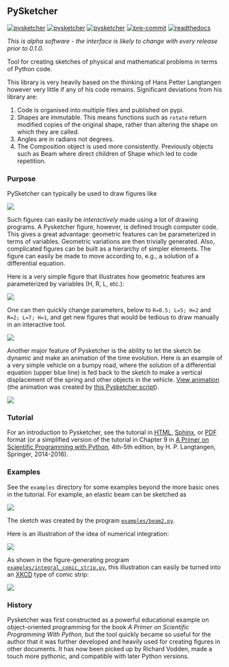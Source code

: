 ## PySketcher

[![pysketcher](https://api.codeclimate.com/v1/badges/eae2c2aa97080fbfed7e/maintainability)](https://codeclimate.com/github/rvodden/pysketcher/maintainability)
[![pysketcher](https://api.codeclimate.com/v1/badges/eae2c2aa97080fbfed7e/test_coverage)](https://codeclimate.com/github/rvodden/pysketcher/test_coverage)
[![pysketcher](https://circleci.com/gh/rvodden/pysketcher.svg?style=shield)](https://app.circleci.com/pipelines/github/rvodden/pysketcher)
[![pre-commit](https://img.shields.io/badge/pre--commit-enabled-brightgreen?logo=pre-commit&logoColor=white)](https://github.com/pre-commit/pre-commit)
[![readthedocs](https://readthedocs.org/projects/pysketcher/badge/?version=latest&style=flat)](https://pysketcher.readthedocs.io/en/latest/)

*This is alpha software - the interface is likely to change with every release prior to 0.1.0.*

Tool for creating sketches of physical and mathematical problems in terms of Python code.

This library is very heavily based on the thinking of Hans Petter Langtangen however
very little if any of his code remains. Significant deviations from his library are:

1) Code is organised into multiple files and published on pypi.
2) Shapes are immutable. This means functions such as `rotate` return modified
copies of the original shape, rather than altering the shape on which they are called.
3) Angles are in radians not degrees.
4) The Composition object is used more consistently. Previously objects such as Beam
where direct children of Shape which led to code repetition.

### Purpose

PySketcher can typically be used to draw figures like

<!-- <img src="doc/src/tut/fig-tut/wheel_on_inclined_plane.png" width=600> -->
![](docs/src/tut/fig-tut/wheel_on_inclined_plane.png)

Such figures can easily be *interactively* made using a lot of drawing
programs.  A Pysketcher figure, however, is defined trough
computer code. This gives a great advantage: geometric features can be
parameterized in terms of variables. Geometric variations are then
trivially generated. Also, complicated figures can be built as a
hierarchy of simpler elements.  The figure can easily be made to move
according to, e.g., a solution of a differential equation.

Here is a very simple figure that illustrates how geometric features are
parameterized by variables (H, R, L, etc.):

<!-- <img src="doc/src/tut/fig-tut/vehicle0_dim.png" width=600> -->
![](docs/src/tut/fig-tut/vehicle0_dim.png)

One can then quickly change parameters, below to
`R=0.5; L=5; H=2` and `R=2; L=7; H=1`, and get new figures that would be
tedious to draw manually in an interactive tool.

<!-- <img src="doc/src/tut/fig-tut/vehicle_v23.png" width=800> -->
![](docs/src/tut/fig-tut/vehicle_v23.png)

Another major feature of Pysketcher is the ability to let the
sketch be dynamic and make an animation of the time evolution.
Here is an example of a very simple vehicle on a bumpy road,
where the solution of a differential equation (upper blue line) is fed
back to the sketch to make a vertical displacement of the spring and
other objects in the vehicle. [View animation](http://hplgit.github.io/bumpy/doc/src/mov-bumpy/m2_k1_5_b0_2/index.html) (the animation was created by
[this Pysketcher script](https://github.com/hplgit/bumpy/blob/master/doc/src/fig-bumpy/bumpy_road_fig.py)).

<!-- <img src="http://hplgit.github.io/bumpy/doc/src/mov-bumpy/m2_k1_5_b0_2/tmp_frame_0030.png" width=600> -->
![](http://hplgit.github.io/bumpy/doc/src/mov-bumpy/m2_k1_5_b0_2/tmp_frame_0030.png)


### Tutorial

For an introduction to Pysketcher, see the tutorial in [HTML](http://hplgit.github.io/pysketcher/doc/pub/tutorial/pysketcher.html), [Sphinx](http://hplgit.github.io/pysketcher/doc/pub/tutorial/html/index.html), or [PDF](http://hplgit/github.io/pysketcher/doc/pub/tutorial/pysketcher.pdf) format (or a simplified version of
the tutorial in Chapter 9 in [A Primer on Scientific Programming with Python](http://www.amazon.com/Scientific-Programming-Computational-Science-Engineering/dp/3642549586/ref=sr_1_2?s=books&ie=UTF8&qid=1407225588&sr=1-2&keywords=langtangen), 4th-5th edition, by H. P. Langtangen, Springer, 2014-2016).

### Examples

See the `examples` directory for some examples beyond the more basic
ones in the tutorial.
For example, an elastic beam can be sketched as

<!-- <img src="fig/beam2_3.png" width=600> -->
![](fig/beam2_3.png)

The sketch was created by the program [`examples/beam2.py`](https://github.com/hplgit/pysketcher/tree/master/examples/beam2.py).

Here is an illustration of the idea of numerical integration:

<!-- <img src="fig/integral_noncomic_strip.png" width=800> -->
![](fig/integral_noncomic_strip.png)

As shown in the figure-generating program [`examples/integral_comic_strip.py`](https://github.com/hplgit/pysketcher/tree/master/examples/integral_comic_strip.py),
this illustration can easily be turned into an [XKCD](http://xkcd.com) type of comic strip:

<!-- <img src="fig/integral_comic_strip.png" width=800> -->
![](fig/integral_comic_strip.png)


### History

Pysketcher was first constructed as a powerful educational example on
object-oriented programming for the book
*A Primer on Scientific Programming With Python*, but the tool quickly
became so useful for the author that it was further developed and
heavily used for creating figures in other documents. It has now been picked up by Richard
Vodden, made a touch more pythonic, and compatible with later Python versions.
